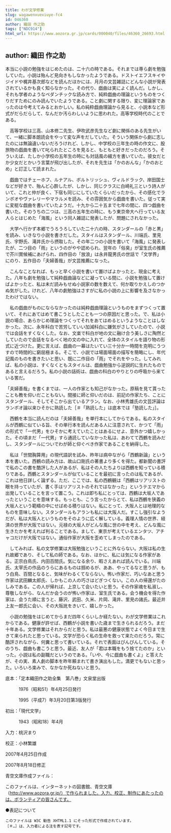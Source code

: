 ```yaml
---
title: わが文学修業
slug: wagawenxuexiuye-fc4
id: 046360
author: 織田 作之助
tags: ["NDC914"]
html_url: https://www.aozora.gr.jp/cards/000040/files/46360_26693.html
---
```


## author: 織田 作之助

本当に小説の勉強をはじめたのは、二十六の時である。それまでは専ら劇を勉強していた。小説は殆んど見向きもしなかったようである。ドストイエフスキイやジイドや梶井基次郎などを読んだほかには、月月の文芸雑誌にどんな小説が発表されているかも良く知らなかった。その代り、戯曲は実によく読んだ。しかし、それも学者のようなペダンチックな読み方で、純粋戯曲の理論というものをつくりだすためにのみ読んでいたようである。こと劇に関する限り、変に理論家であったのは今考えてみるとおかしい。私の純粋戯曲理論から見ると、小説本など形式がだらだらして、なんだか汚らわしいように思われた。高等学校時代のことである。

　高等学校は三高、山本修二先生、伊吹武彦先生など劇に関係のある先生がいて、一緒に脚本朗読会をやって変な声をだしていた。そういう関係から劇に志したのには無論違いないだろうけれど、しかし、中学校の三年生の時の作文に、股旅物の戯曲を書いて叱られたところを見ると、もともと好きだったのだろう。そういえば、たしか小学校の五年生の時にも対話風の綴方を書いていた。彼女だとか少女だとかいう言葉が飛び出したが、それを先生は「かのおんな」「かのおとめ」と訂正して読まれた。

　戯曲ではチェーホフ、ルナアル、ボルトリッシュ、ヴィルドラック、岸田国士などが好きで、殆んど心酔したが、しかし、同じクラスに白崎礼三という詩人がいて、これと仲が良く、下宿も同じにしていたくらいだったから、その感化でランボオやヴァレリーやマラルメを読み、その雰囲気から戯曲を書いた。従って実に変梃な戯曲を書いていたようだ。十九から二十五まで七年の間に、四つ戯曲を書いた。そのうちの二つは、三高の五年生の時に、もう東京帝大へ行っている友人らとはじめた「海風」という同人雑誌に発表したが、問題にされなかった。

　大学へ行かず本郷でうろうろしていた二十六の時、スタンダールの「赤と黒」を読み、いきなり小説を書きだした。スタイルはスタンダール、川端氏、里見氏、宇野氏、滝井氏から摂取した。その年二つの小説を書いて「海風」に発表したが、二つ目の「雨」というのがやや認められ、翌年の「俗臭」が室生氏の推薦で芥川賞候補にあげられ、四作目の「放浪」は永井龍男氏の世話で「文学界」にのり、五作目の「夫婦善哉」が文芸推薦になった。

　こんなことなれば、もっと早く小説を書いて置けばよかったと、現金に考えた。八年も劇を勉強して純粋戯曲論などに凝っている間に、小説を勉強して置けばよかったと、私は未だ読みもせぬ小説家の数を数えて、何か取りかえしのつかぬ気がした。けれど、八年の劇勉強はさすがに私の小説の上に影響を及さなかったわけではない。

　私の戯曲がものにならなかったのは純粋戯曲理論というものをまずつくって置いて、それにあてはめて書こうとしたことも一つの原因だと思った。で、私は小説の場合、あらかじめ理論をつくってそれをあてはめるというようなことはしなかった。次に、永年科白で苦労していい加減科白に嫌気がさしていたので、小説では会話をすくなくした。なお、文楽で科白が地の文に融け合う美しさに陶然としていたので会話をなるべく地の文の中に入れて、全体のスタイルを語り物の形式に近づけた。更に言えば、戯曲の一幕はたいてい三十分か一時間を克明にうつすので時間的に窮屈極まる。そこで、小説では場面場面の描写を簡略にし、年代記風のものを書きたいと思い、既に二作目の「雨」でそれをやった。してみれば、私の小説は、すくなくともスタイルは、戯曲勉強から逆説的に生れたものであると言えるだろう。私の小説の話術は、戯曲の科白のやりとりの呼吸から来ている筈だ。

「夫婦善哉」を書くまでは、一人の作家とも知己がなかった。原稿を見て貰ったことも教を仰いだこともない。間接に師と仰いだのは、前記の作家たち、ことにスタンダール、そしてそこから出ているアラン。なお、小林秀雄氏の文芸評論はランボオ論以来ひそかに熟読した［＃「熟読した」は底本では「塾読した」］。

　西鶴を本当に読んだのは「夫婦善哉」を単行本にしてからである。私のスタイルが西鶴に似ている旨、その単行本を読んだある人に注意されて、かつて「雨」の形式で「一代男」をひそかに考えていたことはあるにせよ、意外かつ嬉しかった。その頃まだ「一代男」すら通読していなかった私は、あわてて西鶴を読みだし、スタンダールについでわが師と仰ぐべき作家であることを納得した。

　私は「世間胸算用」の現代語訳を試み、昨年は病中ながら「西鶴新論」という本を書いた。西鶴の読み方は、故山口剛氏の著書より多くを得た。都新聞の書評で私のこの書を酷評した人があるが、私はその人たちよりは西鶴を知っている積りである。西鶴とスタンダールが似ていることを最初に言ったのは私であるが、これは他日詳しく論ずる。ただ、ここでは、私の西鶴観は「西鶴はリアリストの眼を持っていたが、書く手はリアリストのそれではなかった」というテエマから出発していることを言って置こう。これは即ち私にとっては、西鶴は大坂人であったということを意味する。もっとも、こう言ったからとて、私は西鶴を狭義の大坂人という範疇の中にせばめる積りはない。私にとって、大阪人とは地理的なものを意味しない。スタンダールもアランも私には大阪人だ。すこし強引なようだが、私は大阪人というものをそのように広く解している。義理人情の世界、経済の世界が大阪ではない。元禄の大坂人がどんな風に世の中を考え、どんな風に生きたかを考えれば判ることである。まして、東京が考えているエンタツ、アチャコだけが大阪ではない。通俗作家が大阪を歪めてしまったのである。

　してみれば、私の文学修業は大阪勉強ということに外ならない。大阪は私の生れ故郷であり、そして私の師である。なお、ほかに、私には気になる作家がある。正宗白鳥氏、内田百間氏。気になる余り、暇さえあれば読んでいる。川端氏、太宰氏の作品のうらにあるものは掴めるが、ああ、やってるなと思うが、もう白鳥、百間となると、気味がわるくてならない。怖い作家だ、巧いなあと思う作家は武田麟太郎氏、しかもこの人の巧さはどぎつくない。この人の帰還がたのしみである。この人が帰れば、上京して会いたいと思う。その作家魂を私淑し、尊敬しながら、なんだか会うのが怖い作家は、室生氏である。会う機会を得た作家は、会うた順に言うと、藤沢、武田、久米、片岡、滝井、里見の諸氏。最近井上友一郎氏に会い、その大阪訛をきいて、嬉しかった。

　小説の勉強をはじめてからまだ四年くらいしか経たない。わが文学修業はこれからである。健康が許せば、西鶴が小説を書いた歳まで生きられるだろう。まだ十年ある。文学修業はそれからだと思う。私は最悪の健康状態でよく今日まで生きて来られたと思っている。文学が恐らく私の生命を救って来たのだろう。常に酷評されながら、何糞と思って書いている。それで表面はぴんぴんしている。そのうち、戯曲も書こうと思う。最近、友人が「君は本職をもう捨てたのか」といった。小説は私の副職だというのである。「いや、今に戯曲も書くよ」と答えたが、その実、素人劇の脚本を昨年頼まれて書き演出もした。満更でもないと思った。いろいろ楽みで、なかなか死ねないと思う。













底本：「定本織田作之助全集　第八巻」文泉堂出版


　　　1976（昭和51）年4月25日発行

　　　1995（平成7）年3月20日第3版発行

初出：「現代文学」

　　　1943（昭和18）年4月

入力：桃沢まり

校正：小林繁雄

2007年4月25日作成

2007年8月18日修正

青空文庫作成ファイル：

このファイルは、インターネットの図書館、青空文庫（http://www.aozora.gr.jp/）で作られました。入力、校正、制作にあたったのは、ボランティアの皆さんです。









●表記について


	このファイルは W3C 勧告 XHTML1.1 にそった形式で作成されています。
	［＃…］は、入力者による注を表す記号です。
